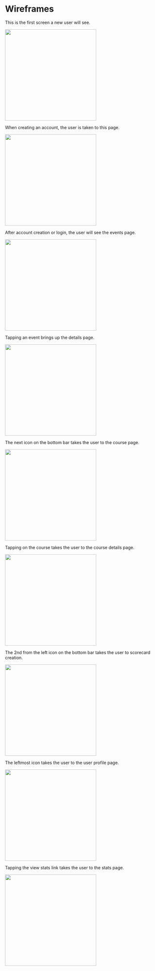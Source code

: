 # Wireframes
This is the first screen a new user will see.

<img src="Opening Screen.jpg" width="300">

When creating an account, the user is taken to this page.

<img src="Create Account.jpg" width="300">

After account creation or login, the user will see the events page.

<img src="Events.jpg" width="300">

Tapping an event brings up the details page.

<img src="Event Details.jpg" width="300">

The next icon on the bottom bar takes the user to the course page.

<img src="Course Page.jpg" width="300">

Tapping on the course takes the user to the course details page.

<img src="Course Details.jpg" width="300">

The 2nd from the left icon on the bottom bar takes the user to scorecard creation.

<img src="Scorecard Creation.jpg" width="300">

The leftmost icon takes the user to the user profile page.

<img src="User Profile.jpg" width="300">

Tapping the view stats link takes the user to the stats page.

<img src="View Stats.jpg" width="300">


